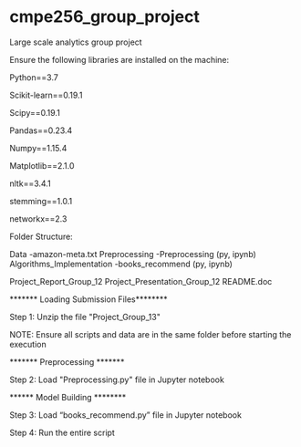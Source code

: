 # cmpe256_group_project
Large scale analytics group project


Ensure the following libraries are installed on the machine:

Python==3.7

Scikit-learn==0.19.1

Scipy==0.19.1

Pandas==0.23.4

Numpy==1.15.4

Matplotlib==2.1.0

nltk==3.4.1

stemming==1.0.1

networkx==2.3



Folder Structure:

Data
  -amazon-meta.txt
Preprocessing
	-Preprocessing (py, ipynb)
Algorithms_Implementation
  -books_recommend (py, ipynb)
  
Project_Report_Group_12
Project_Presentation_Group_12
README.doc



******* Loading Submission Files********

Step 1: Unzip the file "Project_Group_13"

NOTE: Ensure all scripts and data are in the same folder before starting the execution



******* Preprocessing *******

Step 2: Load "Preprocessing.py" file in Jupyter notebook



****** Model Building ********

Step 3: Load “books_recommend.py” file in Jupyter notebook

Step 4: Run the entire script


